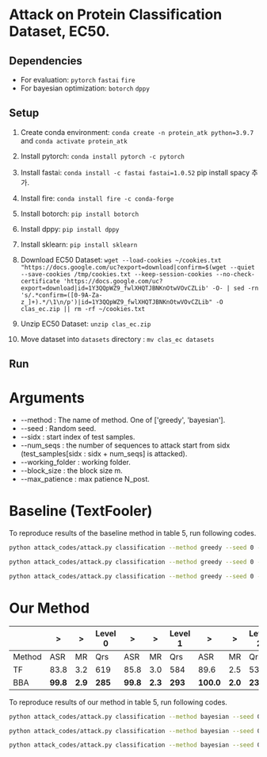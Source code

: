 # Attack on Protein Classification Dataset, EC50.

## Dependencies
* For evaluation: `pytorch` `fastai` `fire` 
* For bayesian optimization: `botorch` `dppy`

## Setup
1. Create conda environment: `conda create -n protein_atk python=3.9.7` and `conda activate protein_atk`
2. Install pytorch: `conda install pytorch -c pytorch`
3. Install fastai: `conda install -c fastai fastai=1.0.52`
pip install spacy 추가.
4. Install fire: `conda install fire -c conda-forge`
5. Install botorch: `pip install botorch`
6. Install dppy: `pip install dppy`
7. Install sklearn: `pip install sklearn`
7. Download EC50 Dataset: `wget --load-cookies ~/cookies.txt "https://docs.google.com/uc?export=download|confirm=$(wget --quiet --save-cookies /tmp/cookies.txt --keep-session-cookies --no-check-certificate 'https://docs.google.com/uc?export=download|id=1Y3QQpWZ9_fwlXHQTJBNKnOtwVOvCZLib' -O- | sed -rn 's/.*confirm=([0-9A-Za-z_]+).*/\1\n/p')|id=1Y3QQpWZ9_fwlXHQTJBNKnOtwVOvCZLib" -O clas_ec.zip || rm -rf ~/cookies.txt`


8. Unzip EC50 Dataset: `unzip clas_ec.zip`
9. Move dataset into ```datasets``` directory : `mv clas_ec datasets`

## Run

# Arguments
* --method : The name of method. One of ['greedy', 'bayesian'].
* --seed : Random seed.
* --sidx : start index of test samples.
* --num_seqs : the number of sequences to attack start from sidx (test_samples[sidx : sidx + num_seqs] is attacked).
* --working_folder : working folder. 
* --block_size : the block size m.
* --max_patience : max patience N_post.

# Baseline (TextFooler)
To reproduce results of the baseline method in table 5, run following codes.
```bash
python attack_codes/attack.py classification --method greedy --seed 0 --sidx 0 --num_seqs 500 --working_folder datasets/clas_ec/clas_ec_ec50_level0
```

```bash
python attack_codes/attack.py classification --method greedy --seed 0 --sidx 0 --num_seqs 500 --working_folder datasets/clas_ec/clas_ec_ec50_level1
```

```bash
python attack_codes/attack.py classification --method greedy --seed 0 --sidx 0 --num_seqs 500 --working_folder datasets/clas_ec/clas_ec_ec50_level2
```

# Our Method
|   |>|>|Level 0 |>|>|Level 1  |>|>|Level 2 |
|---|---|---|---|---|---|---|---|---|---|
|Method	|ASR |MR	|Qrs |ASR |MR	|Qrs |ASR |MR |Qrs|
|TF | 83.8 | 3.2 | 619 | 85.8 | 3.0 | 584 | 89.6 | 2.5 | 538 |
|BBA | __99.8__ | __2.9__ | __285__ | __99.8__ | __2.3__ | __293__ | __100.0__ | __2.0__ | __231__|

To reproduce results of our method in table 5, run following codes.
```bash
python attack_codes/attack.py classification --method bayesian --seed 0 --sidx 0 --num_seqs 500 --working_folder datasets/clas_ec/clas_ec_ec50_level0 --block_size 20 --max_patience 50
```

```bash
python attack_codes/attack.py classification --method bayesian --seed 0 --sidx 0 --num_seqs 500 --working_folder datasets/clas_ec/clas_ec_ec50_level1 --block_size 20 --max_patience 50
```

```bash
python attack_codes/attack.py classification --method bayesian --seed 0 --sidx 0 --num_seqs 500 --working_folder datasets/clas_ec/clas_ec_ec50_level2 --block_size 20 --max_patience 50
```
